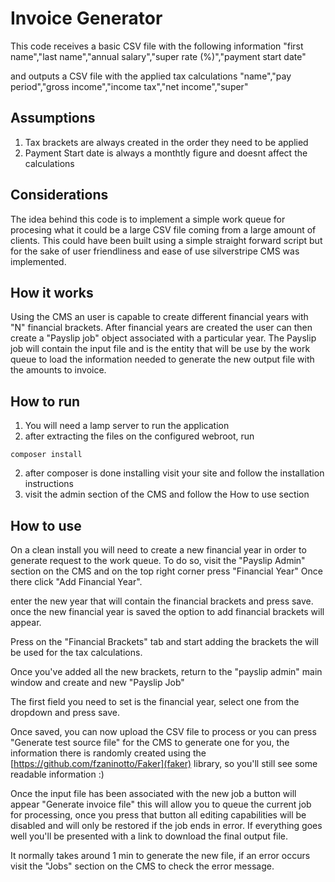 # Invoice Generator

This code receives a basic CSV file with the following information
"first name","last name","annual salary","super rate (%)","payment start date"

and outputs a CSV file with the applied tax calculations
"name","pay period","gross income","income tax","net income","super"


## Assumptions

1. Tax brackets are always created in the order they need to be applied
2. Payment Start date is always a monthtly figure and doesnt affect the calculations

## Considerations

The idea behind this code is to implement a simple work queue for procesing what it could be a large CSV file coming from a large amount of clients. This could have been built using a simple straight forward script but for the sake of user friendliness and ease of use silverstripe CMS was implemented.

## How it works

Using the CMS an user is capable to create different financial years with "N" financial brackets.
After financial years are created the user can then create a "Payslip job" object associated with a particular year.
The Payslip job will contain the input file and is the entity that will be use by the work queue to load the information needed to generate the new output file with the amounts to invoice.

## How to run

1. You will need a lamp server to run the application
2. after extracting the files on the configured webroot, run
```
composer install
```
2. after composer is done installing visit your site and follow the installation instructions
3. visit the admin section of the CMS and follow the How to use section

## How to use

On a clean install you will need to create a new financial year in order to generate request to the work queue.
To do so, visit the "Payslip Admin" section on the CMS and on the top right corner press "Financial Year"
Once there click "Add Financial Year".

enter the new year that will contain the financial brackets and press save.
once the new financial year is saved the option to add financial brackets will appear.

Press on the "Financial Brackets" tab and start adding the brackets the will be used for the tax calculations.

Once you've added all the new brackets, return to the "payslip admin" main window and create and new "Payslip Job"

The first field you need to set is the financial year, select one from the dropdown and press save.

Once saved, you can now upload the CSV file to process or you can press "Generate test source file" for the CMS to generate one for you, the information there is randomly created using the [https://github.com/fzaninotto/Faker](faker) library, so you'll still see some readable information :)

Once the input file has been associated with the new job a button will appear "Generate invoice file" this will allow you to queue the current job for processing, once you press that button all editing capabilities will be disabled and will only be restored if the job ends in error. If everything goes well  you'll be presented with a link to download the final output file.

It normally takes around 1 min to generate the new file, if an error occurs visit the "Jobs" section on the CMS to check the error message.



